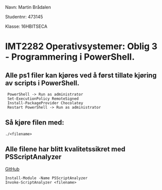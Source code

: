 Navn: Martin Brådalen

Studentnr: 473145

Klasse: 16HBITSECA

# IMT2282 Operativsystemer: Oblig 3 - Programmering i PowerShell.


## Alle ps1 filer kan kjøres ved å først tillate kjøring av scripts i PowerShell.
     PowerShell -> Run as administrator
     Set-ExecutionPolicy RemoteSigned
     Install-PackageProvider Chocolatey
     Restart PowerShell -> Run as administrator

## Så kjøre filen med:
    ./<filename>

## Alle filene har blitt kvalitetssikret med PSScriptAnalyzer
[GitHub](https://github.com/PowerShell/PSScriptAnalyzer)
    
    Install-Module -Name PSScriptAnalyzer
    Invoke-ScriptAnalyzer <filename>
